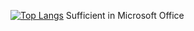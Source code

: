 
[![Top Langs](https://github-readme-stats.vercel.app/api/top-langs/?username=nixnar&hide=html&theme=dark)](https://github.com/nixnar/github-readme-stats)
Sufficient in Microsoft Office
<!--
**nixnar/nixnar** is a ✨ _special_ ✨ repository because its `README.md` (this file) appears on your GitHub profile.

Here are some ideas to get you started:

- 🔭 I’m currently working on ...
- 🌱 I’m currently learning ...
- 👯 I’m looking to collaborate on ...
- 🤔 I’m looking for help with ...
- 💬 Ask me about ...
- 📫 How to reach me: ...
- 😄 Pronouns: ...
- ⚡ Fun fact: ...
-->
